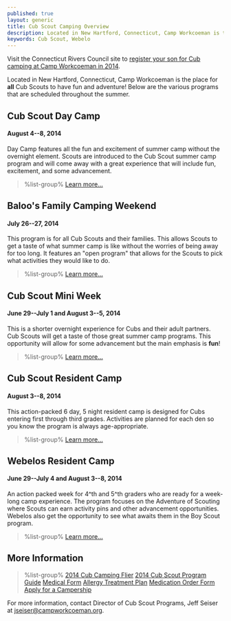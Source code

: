 ```yaml
---
published: true
layout: generic
title: Cub Scout Camping Overview
description: Located in New Hartford, Connecticut, Camp Workcoeman is the place for all Cub Scouts to have fun and adventure! Contained are the various programs that are scheduled throughout the summer.
keywords: Cub Scout, Webelo
---
```


<div class="alert alert-info">
Visit the Connecticut Rivers Council site to
<a href="http://www.ctrivers.org/Camping/cubcamp2014">
register your son for Cub camping at Camp Workcoeman in 2014</a>.
</div>

Located in New Hartford, Connecticut, Camp Workcoeman is the place for **all**
Cub Scouts to have fun and adventure! Below are the various programs that are
scheduled throughout the summer.

## Cub Scout Day Camp

#### August 4--8, 2014

Day Camp features all the fun and excitement of summer camp without the
overnight element. Scouts are introduced to the Cub Scout summer camp program
and will come away with a great experience that will include fun, excitement,
and some advancement.

> %list-group%
> <a href="{{ site.url }}/cub-scouts/day-camp/" class="list-group-item">Learn more&hellip;</a>

## Baloo's Family Camping Weekend

#### July 26--27, 2014

This program is for all Cub Scouts and their families. This allows Scouts to
get a taste of what summer camp is like without the worries of being away for
too long. It features an "open program" that allows for the Scouts to pick what
activities they would like to do.

> %list-group%
> <a href="{{ site.url }}/cub-scouts/family-weekend/" class="list-group-item">Learn more&hellip;</a>

## Cub Scout Mini Week

#### June 29--July 1 and August 3--5, 2014

This is a shorter overnight experience for Cubs and their adult partners. Cub
Scouts will get a taste of those great summer camp programs. This opportunity
will allow for some advancement but the main emphasis is **fun**!

> %list-group%
> <a href="{{ site.url }}/cub-scouts/mini-week/" class="list-group-item">Learn more&hellip;</a>

## Cub Scout Resident Camp

#### August 3--8, 2014

This action-packed 6 day, 5 night resident camp is designed for Cubs entering
first through third grades. Activities are planned for each den so you know the
program is always age-appropriate.

> %list-group%
> <a href="{{ site.url }}/cub-scouts/cub-resident-camp/" class="list-group-item">Learn more&hellip;</a>

## Webelos Resident Camp

#### June 29--July 4 and August 3--8, 2014

An action packed week for 4^th and 5^th graders who are ready for a week-long
camp experience. The program focuses on the Adventure of Scouting where Scouts
can earn activity pins and other advancement opportunities. Webelos also get
the opportunity to see what awaits them in the Boy Scout program.

> %list-group%
> <a href="{{ site.url }}/cub-scouts/webelos-resident-camp/" class="list-group-item">Learn more&hellip;</a>

## More Information

> %list-group%
> <a href="{{ site.url }}/pdf/2014/CW_Cub_Camping_Flier_2014.pdf" class="list-group-item">2014 Cub Camping Flier</a>
> <a href="{{ site.url }}/pdf/2014/2014_CW_Cub_Leaders_Guide.pdf" class="list-group-item">2014 Cub Scout Program Guide</a>
> <a href="{{ site.url }}/pdf/2014/CRC_Health_Form_2013.pdf" class="list-group-item">Medical Form</a>
> <a href="{{ site.url }}/pdf/2014/2011_Med-AllergeyTreatment.pdf" class="list-group-item">Allergy Treatment Plan</a>
> <a href="{{ site.url }}/pdf/2014/2011_Med-MedicationAuthorization.pdf" class="list-group-item">Medication Order Form</a>
> <a href="http://www.ctrivers.org/Camping/CampershipsandCampCards/ApplyforaCampership" class="list-group-item">Apply for a Campership</a>

For more information, contact Director of Cub Scout Programs, Jeff Seiser at
[jseiser@campworkcoeman.org](mailto:jseiser@campworkcoeman.org).

